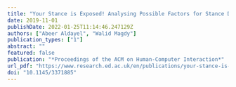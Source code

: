```yaml
---
title: "Your Stance is Exposed! Analysing Possible Factors for Stance Detection on Social Media"
date: 2019-11-01
publishDate: 2022-01-25T11:14:46.247129Z
authors: ["Abeer Aldayel", "Walid Magdy"]
publication_types: ["1"]
abstract: ""
featured: false
publication: "*Proceedings of the ACM on Human-Computer Interaction*"
url_pdf: "https://www.research.ed.ac.uk/en/publications/your-stance-is-exposed-analysing-possible-factors-for-stance-dete"
doi: "10.1145/3371885"
---
```


